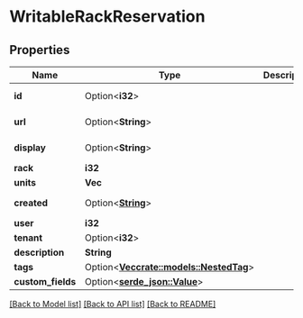 # WritableRackReservation

## Properties

Name | Type | Description | Notes
------------ | ------------- | ------------- | -------------
**id** | Option<**i32**> |  | [optional][readonly]
**url** | Option<**String**> |  | [optional][readonly]
**display** | Option<**String**> |  | [optional][readonly]
**rack** | **i32** |  | 
**units** | **Vec<i32>** |  | 
**created** | Option<[**String**](string.md)> |  | [optional][readonly]
**user** | **i32** |  | 
**tenant** | Option<**i32**> |  | [optional]
**description** | **String** |  | 
**tags** | Option<[**Vec<crate::models::NestedTag>**](NestedTag.md)> |  | [optional]
**custom_fields** | Option<[**serde_json::Value**](.md)> |  | [optional]

[[Back to Model list]](../README.md#documentation-for-models) [[Back to API list]](../README.md#documentation-for-api-endpoints) [[Back to README]](../README.md)


